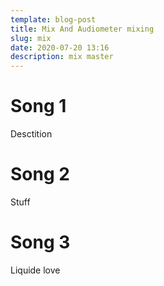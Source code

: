 ```yaml
---
template: blog-post
title: Mix And Audiometer mixing
slug: mix
date: 2020-07-20 13:16
description: mix master
---
```

# Song 1

Desctition

# Song 2

Stuff

# Song 3

Liquide love